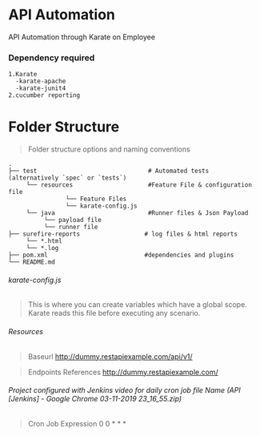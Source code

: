 # API Automation

API Automation through Karate on Employee 


### Dependency required


```
1.Karate
  -karate-apache
  -karate-junit4
2.cucumber reporting

```

Folder Structure
============================

> Folder structure options and naming conventions


    .
    ├── test                               # Automated tests (alternatively `spec` or `tests`)
         └── resources                     #Feature File & configuration file
                    └── Feature Files
                    └── karate-config.js  
         └── java                          #Runner files & Json Payload
              └── payload file      
              └── runner file  
    ├── surefire-reports                  # log files & html reports
         └── *.html                       
         └── *.log                                         
    ├── pom.xml                           #dependencies and plugins
    └── README.md
    
###### karate-config.js
>This is where you can create variables which have a global scope. Karate reads this file before executing any scenario. 

###### Resources
>Baseurl
http://dummy.restapiexample.com/api/v1/

>Endpoints References 
http://dummy.restapiexample.com/

###### Project configured with Jenkins video for daily cron job file Name (API [Jenkins] - Google Chrome 03-11-2019 23_16_55.zip)
> Cron Job Expression 0 0 * * *
